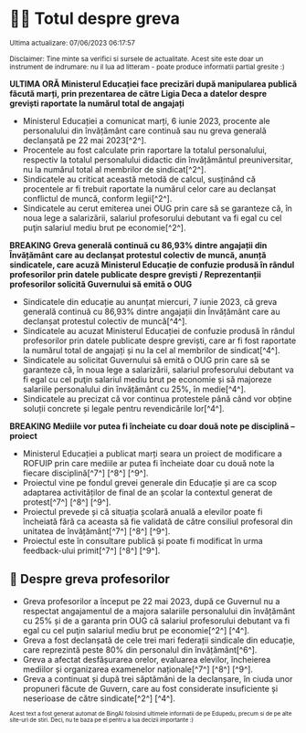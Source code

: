 # 👩‍🏫 Totul despre greva
<sub>Ultima actualizare: 07/06/2023 06:17:57</sub>

<sub>Disclaimer: Tine minte sa verifici si sursele de actualitate. Acest site este doar un instrument de indrumare: nu il lua ad litteram - poate produce informatii partial gresite :)</sub>

**ULTIMA ORĂ Ministerul Educației face precizări după manipularea publică făcută marți, prin prezentarea de către Ligia Deca a datelor despre greviști raportate la numărul total de angajați**
- Ministerul Educației a comunicat marți, 6 iunie 2023, procente ale personalului din învățământ care continuă sau nu greva generală declanșată pe 22 mai 2023[^2^].
- Procentele au fost calculate prin raportare la totalul personalului, respectiv la totalul personalului didactic din învățământul preuniversitar, nu la numărul total al membrilor de sindicat[^2^].
- Sindicatele au criticat această metodă de calcul, susținând că procentele ar fi trebuit raportate la numărul celor care au declanșat conflictul de muncă, conform legii[^2^].
- Sindicatele au cerut emiterea unei OUG prin care să se garanteze că, în noua lege a salarizării, salariul profesorului debutant va fi egal cu cel puţin salariul mediu brut pe economie[^2^].

**BREAKING Greva generală continuă cu 86,93% dintre angajații din Învățământ care au declanșat protestul colectiv de muncă, anunță sindicatele, care acuză Ministerul Educație de confuzie produsă în rândul profesorilor prin datele publicate despre greviști / Reprezentanții profesorilor solicită Guvernului să emită o OUG**
- Sindicatele din educație au anunțat miercuri, 7 iunie 2023, că greva generală continuă cu 86,93% dintre angajații din Învățământ care au declanșat protestul colectiv de muncă[^4^].
- Sindicatele au acuzat Ministerul Educației de confuzie produsă în rândul profesorilor prin datele publicate despre greviști, care ar fi fost raportate la numărul total de angajați și nu la cel al membrilor de sindicat[^4^].
- Sindicatele au solicitat Guvernului să emită o OUG prin care să se garanteze că, în noua lege a salarizării, salariul profesorului debutant va fi egal cu cel puţin salariul mediu brut pe economie și să majoreze salariile personalului din învățământ cu 25%, în medie[^4^].
- Sindicatele au precizat că vor continua protestele până când vor obține soluții concrete și legale pentru revendicările lor[^4^].

**BREAKING Mediile vor putea fi încheiate cu doar două note pe disciplină – proiect**
- Ministerul Educației a publicat marți seara un proiect de modificare a ROFUIP prin care mediile ar putea fi încheiate doar cu două note la fiecare disciplină[^7^] [^8^] [^9^].
- Proiectul vine pe fondul grevei generale din Educație și are ca scop adaptarea activităților de final de an școlar la contextul generat de protest[^7^] [^8^] [^9^].
- Proiectul prevede și că situația școlară anuală a elevilor poate fi încheiată fără ca aceasta să fie validată de către consiliul profesoral din unitatea de învățământ[^7^] [^8^] [^9^].
- Proiectul este în consultare publică și poate fi modificat în urma feedback-ului primit[^7^] [^8^] [^9^].

## 🏫 Despre greva profesorilor
- Greva profesorilor a început pe 22 mai 2023, după ce Guvernul nu a respectat angajamentul de a majora salariile personalului din învățământ cu 25% și de a garanta prin OUG că salariul profesorului debutant va fi egal cu cel puţin salariul mediu brut pe economie[^2^] [^4^].
- Greva a fost declanșată de cele trei mari federații sindicale din educație, care reprezintă peste 80% din personalul din învățământ[^6^].
- Greva a afectat desfășurarea orelor, evaluarea elevilor, încheierea mediilor și organizarea examenelor naționale[^7^] [^8^] [^9^].
- Greva a continuat și după trei săptămâni de la declanșare, în ciuda unor propuneri făcute de Guvern, care au fost considerate insuficiente și neserioase de către sindicate[^2^] [^4^].


<sub><sub>Acest text a fost generat automat de BingAI folosind ultimele informatii de pe Edupedu, precum si de pe alte site-uri de stiri. Deci, nu te baza pe el pentru a lua decizii importante :)</sub></sub>